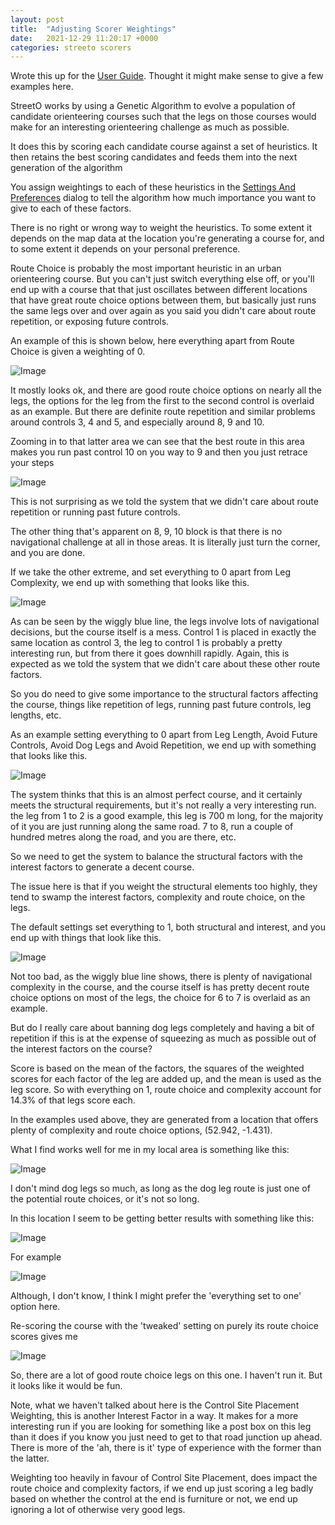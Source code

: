 ```yaml
---
layout: post
title:  "Adjusting Scorer Weightings"
date:   2021-12-29 11:20:17 +0000
categories: streeto scorers
---
```


Wrote this up for the [User Guide](/UserGuide.md). Thought it might make sense to give a few 
examples here.

StreetO works by using a Genetic Algorithm to evolve a population of candidate orienteering courses such that the
legs on those courses would make for an interesting orienteering challenge as much as possible.

It does this by scoring each candidate course against a set of heuristics. It then retains the best scoring candidates
and feeds them into the next generation of the algorithm


You assign weightings to each of these heuristics in the
[Settings And Preferences](/SettingsAndPreferences.md#course-scoring-preferences) dialog to tell the algorithm how
much importance you want to give to each of these factors.

There is no right or wrong way to weight the heuristics. To some extent it depends on the map data at the location
you're generating a course for, and to some extent it depends on your personal preference.

Route Choice is probably the most important heuristic in an urban orienteering course. But you can't just switch
everything else off, or you'll end up with a course that that just oscillates between different locations
that have great route choice options between them, but basically just runs the same legs over and over again as you said you
didn't care about route repetition, or exposing future controls.

An example of this is shown below, here everything apart from Route Choice is given a weighting of 0.

![Image](/doc/routechoiceonly.png)

It mostly looks ok, and there are good route choice options on nearly all the legs, the options for the leg from the first 
to the second control is overlaid as an example. But there are definite route repetition and similar problems around
controls 3, 4 and 5, and especially around 8, 9 and 10.

Zooming in to that latter area we can see that the best route in this area makes you run past control 10 on you way to 9
and then you just retrace your steps

![Image](/doc/routechoiceonlyzoom.png)


This is not surprising as we told the system that we didn't care about route repetition or running past future controls.

The other thing that's apparent on 8, 9, 10 block is that there is no navigational challenge at all in those areas. It is
literally just turn the corner, and you are done.

If we take the other extreme, and set everything to 0 apart from Leg Complexity, we end up with something that looks
like this.

![Image](/doc/complexityonly.png)

As can be seen by the wiggly blue line, the legs involve lots of navigational decisions, but the course itself is a mess.
Control 1 is placed in exactly the same location as control 3,  the leg to control 1 is probably a pretty interesting run,
but from there it goes downhill rapidly. Again, this is expected as we told the system that we didn't care about these other
route factors.

So you do need to give some importance to the structural factors affecting the course, things like repetition of legs, running
past future controls, leg lengths, etc.

As an example setting everything to 0 apart from Leg Length, Avoid Future Controls, Avoid Dog Legs and Avoid Repetition, we end up with something
that looks like this.

![Image](/doc/structuralonly.png)

The system thinks that this is an almost perfect course, and it certainly meets the structural requirements, but it's not
really a very interesting run. the leg from 1 to 2 is a good example, this leg is 700 m long, for the majority of it you
 are just running along the same road. 7 to 8, run a couple of hundred metres along the road, and you are there, etc.

So we need to get the system to balance the structural factors with the interest factors to generate a decent course.

The issue here is that if you weight the structural elements too highly, they tend to swamp the interest factors, complexity
and route choice, on the legs.

The default settings set everything to 1, both structural and interest, and you end up with things that look like this.

![Image](/doc/balanced.png)

Not too bad, as the wiggly blue line shows, there is plenty of navigational complexity in the course, and the course itself is
has pretty decent route choice options on most of the legs, the choice for 6 to 7 is overlaid as an example.

But do I really care about banning dog legs completely and having a bit of repetition if this is at the expense of squeezing
as much as possible out of the interest factors on the course?

Score is based on the mean of the factors, the squares of the weighted scores for each factor of the leg are added up, and the 
mean is used as the leg score. So with everything on 1, route choice and complexity account for 14.3% of that legs score each.

In the examples used above, they are generated from a location that offers plenty of complexity and route choice options,
(52.942, -1.431).

What I find works well for me in my local area is something like this:

![Image](/doc/coursescorerprefs.png)

I don't mind dog legs so much, as long as the dog leg route is just one of the potential route choices, or it's not so long.

In this location I seem to be getting better results with something like this:

![Image](/doc/oakwoodsettings.png)

For example 

![Image](/doc/oakwoodfinal.png)

Although, I don't know, I think I might prefer the 'everything set to one'  option here.

Re-scoring the course with the 'tweaked' setting on purely its route choice scores gives me

![Image](/doc/finalscores.png)

So, there are a lot of good route choice legs on this one. I haven't run it. But it looks like it would be fun.



Note, what we haven't talked about here is the Control Site Placement Weighting, this is another Interest Factor in a way.
It makes for a more interesting run if you are looking for something like a post box on this leg than it does if you know you just need
to get to that road junction up ahead. There is more of the 'ah, there is it' type of experience with the former than the latter.

Weighting too heavily in favour of Control Site Placement, does impact the route choice and complexity factors, if we
end up just scoring a leg badly based on whether the control at the end is furniture or not, we end up ignoring a lot of
otherwise very good legs.

